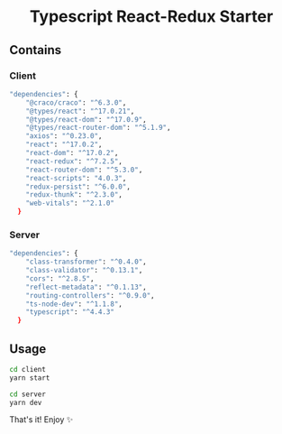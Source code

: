 <h1 align="center"><b>Typescript React-Redux Starter</b></h1>
</p>

## Contains

### Client

```sh
"dependencies": {
    "@craco/craco": "^6.3.0",
    "@types/react": "^17.0.21",
    "@types/react-dom": "^17.0.9",
    "@types/react-router-dom": "^5.1.9",
    "axios": "^0.23.0",
    "react": "^17.0.2",
    "react-dom": "^17.0.2",
    "react-redux": "^7.2.5",
    "react-router-dom": "^5.3.0",
    "react-scripts": "4.0.3",
    "redux-persist": "^6.0.0",
    "redux-thunk": "^2.3.0",
    "web-vitals": "^2.1.0"
  }
```



### Server

```sh
"dependencies": {
    "class-transformer": "^0.4.0",
    "class-validator": "^0.13.1",
    "cors": "^2.8.5",
    "reflect-metadata": "^0.1.13",
    "routing-controllers": "^0.9.0",
    "ts-node-dev": "^1.1.8",
    "typescript": "^4.4.3"
  }
```


## Usage

```sh
cd client
yarn start
```

```sh
cd server
yarn dev
```

That's it! Enjoy ✨
